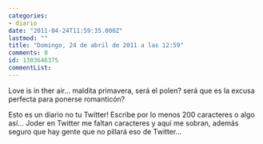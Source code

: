```yaml
---
categories:
- diario
date: "2011-04-24T11:59:35.000Z"
lastmod: ""
title: "Domingo, 24 de abril de 2011 a las 12:59"
comments: 0
id: 1303646375
commentList:
---
```


Love is in ther air... maldita primavera, será el polen? será que es la excusa perfecta para ponerse romanticón?   
  
Esto es un diario no tu Twitter! Escribe por lo menos 200 caracteres o algo así... Joder en Twitter me faltan caracteres y aquí me sobran, además seguro que hay gente que no pillará eso de Twitter...